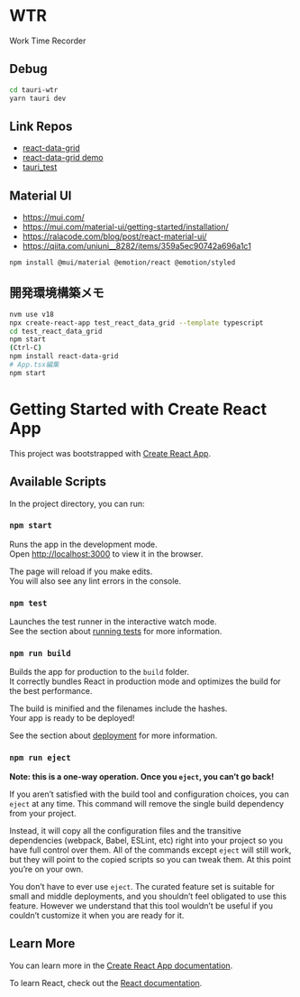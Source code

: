 # WTR
Work Time Recorder


## Debug

```bash
cd tauri-wtr
yarn tauri dev
```

## Link Repos

- [react-data-grid](https://github.com/adazzle/react-data-grid)
- [react-data-grid demo](https://adazzle.github.io/react-data-grid/)
- [tauri_test](https://github.com/marzg510/tauri_test)

## Material UI

- https://mui.com/
- https://mui.com/material-ui/getting-started/installation/
- https://ralacode.com/blog/post/react-material-ui/
- https://qiita.com/uniuni__8282/items/359a5ec90742a696a1c1

```bash
npm install @mui/material @emotion/react @emotion/styled
```

## 開発環境構築メモ

```bash
nvm use v18
npx create-react-app test_react_data_grid --template typescript
cd test_react_data_grid
npm start
(Ctrl-C)
npm install react-data-grid
# App.tsx編集
npm start
```


# Getting Started with Create React App

This project was bootstrapped with [Create React App](https://github.com/facebook/create-react-app).

## Available Scripts

In the project directory, you can run:

### `npm start`

Runs the app in the development mode.\
Open [http://localhost:3000](http://localhost:3000) to view it in the browser.

The page will reload if you make edits.\
You will also see any lint errors in the console.

### `npm test`

Launches the test runner in the interactive watch mode.\
See the section about [running tests](https://facebook.github.io/create-react-app/docs/running-tests) for more information.

### `npm run build`

Builds the app for production to the `build` folder.\
It correctly bundles React in production mode and optimizes the build for the best performance.

The build is minified and the filenames include the hashes.\
Your app is ready to be deployed!

See the section about [deployment](https://facebook.github.io/create-react-app/docs/deployment) for more information.

### `npm run eject`

**Note: this is a one-way operation. Once you `eject`, you can’t go back!**

If you aren’t satisfied with the build tool and configuration choices, you can `eject` at any time. This command will remove the single build dependency from your project.

Instead, it will copy all the configuration files and the transitive dependencies (webpack, Babel, ESLint, etc) right into your project so you have full control over them. All of the commands except `eject` will still work, but they will point to the copied scripts so you can tweak them. At this point you’re on your own.

You don’t have to ever use `eject`. The curated feature set is suitable for small and middle deployments, and you shouldn’t feel obligated to use this feature. However we understand that this tool wouldn’t be useful if you couldn’t customize it when you are ready for it.

## Learn More

You can learn more in the [Create React App documentation](https://facebook.github.io/create-react-app/docs/getting-started).

To learn React, check out the [React documentation](https://reactjs.org/).

